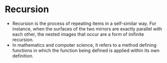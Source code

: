 # Recursion
- Recursion is the process of repeating items in a self-similar way. For instance, when the surfaces of the two mirrors are exactly parallel with each other, the nested images that occur are a form of inifinite recursion.
- In mathematics and computer science, it refers to a method defining functions in which the function being defined is applied within its own definition.
